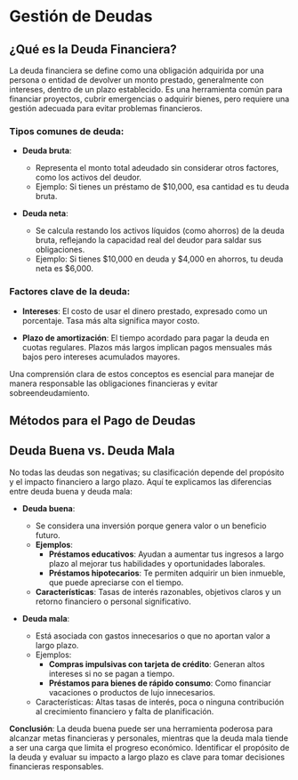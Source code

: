 # Gestión de Deudas

## ¿Qué es la Deuda Financiera?
La deuda financiera se define como una obligación adquirida por una persona o entidad de devolver un monto prestado, generalmente con intereses, dentro de un plazo establecido. Es una herramienta común para financiar proyectos, cubrir emergencias o adquirir bienes, pero requiere una gestión adecuada para evitar problemas financieros.

### Tipos comunes de deuda:
- **Deuda bruta**: 
    - Representa el monto total adeudado sin considerar otros factores, como los activos del deudor.
    - Ejemplo: Si tienes un préstamo de $10,000, esa cantidad es tu deuda bruta.

- **Deuda neta**: 
    - Se calcula restando los activos líquidos (como ahorros) de la deuda bruta, reflejando la capacidad real del deudor para saldar sus obligaciones.
    - Ejemplo: Si tienes $10,000 en deuda y $4,000 en ahorros, tu deuda neta es $6,000.


### Factores clave de la deuda:
- **Intereses**: El costo de usar el dinero prestado, expresado como un porcentaje. Tasa más alta significa mayor costo.

- **Plazo de amortización**: El tiempo acordado para pagar la deuda en cuotas regulares. Plazos más largos implican pagos mensuales más bajos pero intereses acumulados mayores.

Una comprensión clara de estos conceptos es esencial para manejar de manera responsable las obligaciones financieras y evitar sobreendeudamiento.

## Métodos para el Pago de Deudas


## Deuda Buena vs. Deuda Mala
No todas las deudas son negativas; su clasificación depende del propósito y el impacto financiero a largo plazo. Aquí te explicamos las diferencias entre deuda buena y deuda mala:

- **Deuda buena**:
    - Se considera una inversión porque genera valor o un beneficio futuro.
    - **Ejemplos**:
        - **Préstamos educativos**: Ayudan a aumentar tus ingresos a largo plazo al mejorar tus habilidades y oportunidades laborales.
        - **Préstamos hipotecarios**: Te permiten adquirir un bien inmueble, que puede apreciarse con el tiempo.
    - **Características**: Tasas de interés razonables, objetivos claros y un retorno financiero o personal significativo.

- **Deuda mala**:
    - Está asociada con gastos innecesarios o que no aportan valor a largo plazo.
    - Ejemplos:
        - **Compras impulsivas con tarjeta de crédito**: Generan altos intereses si no se pagan a tiempo.
        - **Préstamos para bienes de rápido consumo**: Como financiar vacaciones o productos de lujo innecesarios.
    - Características: Altas tasas de interés, poca o ninguna contribución al crecimiento financiero y falta de planificación.

**Conclusión**:
La deuda buena puede ser una herramienta poderosa para alcanzar metas financieras y personales, mientras que la deuda mala tiende a ser una carga que limita el progreso económico. Identificar el propósito de la deuda y evaluar su impacto a largo plazo es clave para tomar decisiones financieras responsables.